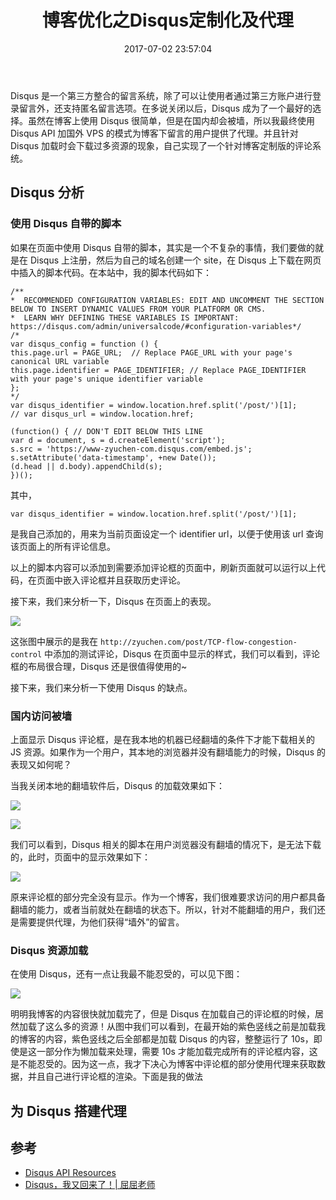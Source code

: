 ﻿---
title: 博客优化之Disqus定制化及代理
date: 2017-07-02 23:57:04
categories: coding
tags:
  - JavaScript
  - Node.js
  - Disqus
---

Disqus 是一个第三方整合的留言系统，除了可以让使用者通过第三方账户进行登录留言外，还支持匿名留言选项。在多说关闭以后，Disqus 成为了一个最好的选择。虽然在博客上使用 Disqus 很简单，但是在国内却会被墙，所以我最终使用 Disqus API 加国外 VPS 的模式为博客下留言的用户提供了代理。并且针对 Disqus 加载时会下载过多资源的现象，自己实现了一个针对博客定制版的评论系统。

<!--more-->

## Disqus 分析

### 使用 Disqus 自带的脚本

如果在页面中使用 Disqus 自带的脚本，其实是一个不复杂的事情，我们要做的就是在 Disqus 上注册，然后为自己的域名创建一个 site，在 Disqus 上下载在网页中插入的脚本代码。在本站中，我的脚本代码如下：

```
/**
*  RECOMMENDED CONFIGURATION VARIABLES: EDIT AND UNCOMMENT THE SECTION BELOW TO INSERT DYNAMIC VALUES FROM YOUR PLATFORM OR CMS.
*  LEARN WHY DEFINING THESE VARIABLES IS IMPORTANT: https://disqus.com/admin/universalcode/#configuration-variables*/
/*
var disqus_config = function () {
this.page.url = PAGE_URL;  // Replace PAGE_URL with your page's canonical URL variable
this.page.identifier = PAGE_IDENTIFIER; // Replace PAGE_IDENTIFIER with your page's unique identifier variable
};
*/
var disqus_identifier = window.location.href.split('/post/')[1];
// var disqus_url = window.location.href;

(function() { // DON'T EDIT BELOW THIS LINE
var d = document, s = d.createElement('script');
s.src = 'https://www-zyuchen-com.disqus.com/embed.js';
s.setAttribute('data-timestamp', +new Date());
(d.head || d.body).appendChild(s);
})();
```

其中，

```
var disqus_identifier = window.location.href.split('/post/')[1];
```

是我自己添加的，用来为当前页面设定一个 identifier url，以便于使用该 url 查询该页面上的所有评论信息。

以上的脚本内容可以添加到需要添加评论框的页面中，刷新页面就可以运行以上代码，在页面中嵌入评论框并且获取历史评论。

接下来，我们来分析一下，Disqus 在页面上的表现。

![](http://ojt6zsxg2.bkt.clouddn.com/c08cb067cf75703dc8aa99fa793b30fb.png)

这张图中展示的是我在 `http://zyuchen.com/post/TCP-flow-congestion-control` 中添加的测试评论，Disqus 在页面中显示的样式，我们可以看到，评论框的布局很合理，Disqus 还是很值得使用的~

接下来，我们来分析一下使用 Disqus 的缺点。

### 国内访问被墙

上面显示 Disqus 评论框，是在我本地的机器已经翻墙的条件下才能下载相关的 JS 资源。如果作为一个用户，其本地的浏览器并没有翻墙能力的时候，Disqus 的表现又如何呢？

当我关闭本地的翻墙软件后，Disqus 的加载效果如下：

![](http://ojt6zsxg2.bkt.clouddn.com/42dff48ede51ca0db9969e9d636d7331.png)

![](http://ojt6zsxg2.bkt.clouddn.com/fd42082a7f7bf88550edb504efde6cf9.png)

我们可以看到，Disqus 相关的脚本在用户浏览器没有翻墙的情况下，是无法下载的，此时，页面中的显示效果如下：

![](http://ojt6zsxg2.bkt.clouddn.com/2adca079cf49c21df8adbc4ba9dff6a7.png)

原来评论框的部分完全没有显示。作为一个博客，我们很难要求访问的用户都具备翻墙的能力，或者当前就处在翻墙的状态下。所以，针对不能翻墙的用户，我们还是需要提供代理，为他们获得“墙外”的留言。

### Disqus 资源加载

在使用 Disqus，还有一点让我最不能忍受的，可以见下图：

![](http://ojt6zsxg2.bkt.clouddn.com/cd94f1a59a5d4dc462c9f46db37affc9.png)

明明我博客的内容很快就加载完了，但是 Disqus 在加载自己的评论框的时候，居然加载了这么多的资源！从图中我们可以看到，在最开始的紫色竖线之前是加载我的博客的内容，紫色竖线之后全部都是加载 Disqus 的内容，整整运行了 10s，即使是这一部分作为懒加载来处理，需要 10s 才能加载完成所有的评论框内容，这是不能忍受的。因为这一点，我才下决心为博客中评论框的部分使用代理来获取数据，并且自己进行评论框的渲染。下面是我的做法

## 为 Disqus 搭建代理














## 参考

* [Disqus API Resources](https://disqus.com/api/docs/)
* [Disqus，我又回来了！| 屈屈老师](https://imququ.com/post/back-to-disqus.html)












